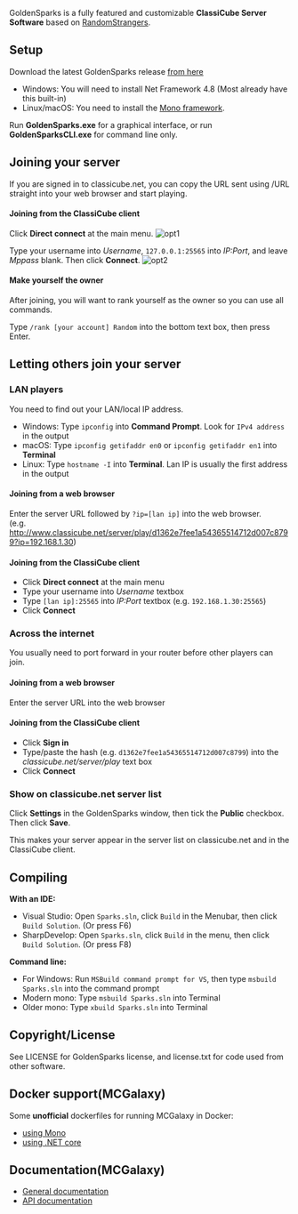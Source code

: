 GoldenSparks is a fully featured and customizable **ClassiCube Server Software** based on [RandomStrangers](https://github.com/RandomStrangers/RandomStrangers).

**Setup**
-----------------
Download the latest GoldenSparks release [from here](https://github.com/GoldenSparks/GoldenSparks/tree/master/Uploads)
* Windows: You will need to install Net Framework 4.8 (Most already have this built-in)
* Linux/macOS: You need to install the [Mono framework](https://www.mono-project.com).

Run **GoldenSparks.exe** for a graphical interface, or run **GoldenSparksCLI.exe** for command line only.

Joining your server
-----------------

If you are signed in to classicube.net, you can copy the URL sent using /URL straight into your web browser and start playing.

#### Joining from the ClassiCube client
Click **Direct connect** at the main menu.
![opt1](https://user-images.githubusercontent.com/6509348/60258725-0e05bd00-9919-11e9-8f8c-fbbdc52f04f9.png)

Type your username into *Username*, ```127.0.0.1:25565``` into *IP:Port*, and leave *Mppass* blank. Then click **Connect**.
![opt2](https://user-images.githubusercontent.com/6509348/60258727-0e05bd00-9919-11e9-890d-5c25cdf385c1.png)

#### Make yourself the owner
After joining, you will want to rank yourself as the owner so you can use all commands.

Type ```/rank [your account] Random``` into the bottom text box, then press Enter.



Letting others join your server
-----------------
### LAN players
You need to find out your LAN/local IP address.
*  Windows: Type ```ipconfig``` into **Command Prompt**. Look for ```IPv4 address``` in the output
*  macOS: Type ```ipconfig getifaddr en0``` or ```ipconfig getifaddr en1``` into **Terminal**
*  Linux: Type ```hostname -I``` into **Terminal**. Lan IP is usually the first address in the output

#### Joining from a web browser
Enter the server URL followed by ```?ip=[lan ip]``` into the web browser.<br>
(e.g. http://www.classicube.net/server/play/d1362e7fee1a54365514712d007c8799?ip=192.168.1.30)

#### Joining from the ClassiCube client
* Click **Direct connect** at the main menu
* Type your username into *Username* textbox
* Type ```[lan ip]:25565``` into *IP:Port* textbox (e.g. ```192.168.1.30:25565```)
* Click **Connect**

### Across the internet
You usually need to port forward in your router before other players can join.

#### Joining from a web browser
Enter the server URL into the web browser

#### Joining from the ClassiCube client
* Click **Sign in**
* Type/paste the hash (e.g. ```d1362e7fee1a54365514712d007c8799```) into the *classicube.net/server/play* text box
* Click **Connect**


### Show on classicube.net server list
Click **Settings** in the GoldenSparks window, then tick the **Public** checkbox. Then click **Save**.

This makes your server appear in the server list on classicube.net and in the ClassiCube client.

Compiling
-----------------
**With an IDE:**
* Visual Studio: Open `Sparks.sln`, click `Build` in the Menubar, then click `Build Solution`. (Or press F6)
* SharpDevelop: Open `Sparks.sln`, click `Build` in the menu, then click `Build Solution`. (Or press F8)

**Command line:**
* For Windows: Run `MSBuild command prompt for VS`, then type `msbuild Sparks.sln` into the command prompt
* Modern mono: Type `msbuild Sparks.sln` into Terminal
* Older mono: Type `xbuild Sparks.sln` into Terminal

Copyright/License
-----------------
See LICENSE for GoldenSparks license, and license.txt for code used from other software.

Docker support(MCGalaxy)
-----------------
Some **unofficial** dockerfiles for running MCGalaxy in Docker:
* [using Mono](https://github.com/UnknownShadow200/MCGalaxy/pull/577/files)
* [using .NET core](https://github.com/UnknownShadow200/MCGalaxy/pull/629/files)

Documentation(MCGalaxy)
-----------------
* [General documentation](https://github.com/UnknownShadow200/MCGalaxy/wiki)
* [API documentation](https://github.com/ClassiCube/MCGalaxy-API-Documentation)
